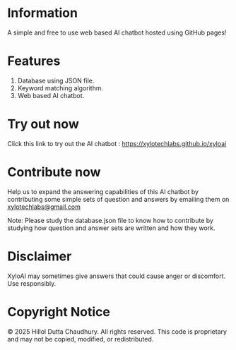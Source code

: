 # Information
A simple and free to use web based AI chatbot hosted using GitHub pages!

# Features
1. Database using JSON file.
2. Keyword matching algorithm.
3. Web based AI chatbot.

# Try out now
Click this link to try out the AI chatbot : https://xylotechlabs.github.io/xyloai

# Contribute now
Help us to expand the answering capabilities of this AI chatbot by contributing some simple sets of question and answers by emailing them on xylotechlabs@gmail.com 

Note: Please study the database.json file to know how to contribute by studying how question and answer sets are written and how they work.

# Disclaimer
XyloAI may sometimes give answers that could cause anger or discomfort. Use responsibly.

# Copyright Notice
© 2025 Hillol Dutta Chaudhury. 
All rights reserved.
This code is proprietary and may not be copied, modified, or redistributed.
